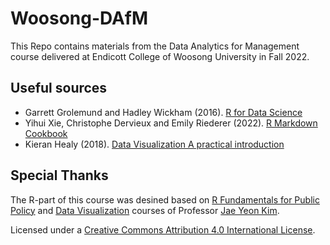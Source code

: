 # Woosong-DAfM

This Repo contains materials from the Data Analytics for Management course delivered at Endicott College of Woosong University in Fall 2022.

## Useful sources

- Garrett Grolemund and Hadley Wickham (2016). [R for Data Science](https://r4ds.had.co.nz/)
- Yihui Xie, Christophe Dervieux and Emily Riederer (2022). [R Markdown Cookbook](https://bookdown.org/yihui/rmarkdown-cookbook/)
- Kieran Healy (2018). [Data Visualization A practical introduction](https://socviz.co/)

## Special Thanks

The R-part of this course was desined based on [R Fundamentals for Public Policy](https://github.com/KDIS-DSPPM/r-fundamentals) and [Data Visualization](https://github.com/KDIS-DSPPM/data-visualization) courses of Professor [Jae Yeon Kim](https://jaeyk.github.io/).   



Licensed under a [Creative Commons Attribution 4.0 International License](https://creativecommons.org/licenses/by/4.0/).
